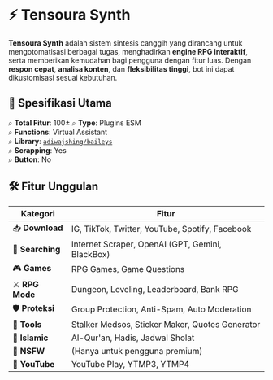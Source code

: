 # ⚡ Tensoura Synth  

**Tensoura Synth** adalah sistem sintesis canggih yang dirancang untuk mengotomatisasi berbagai tugas, menghadirkan **engine RPG interaktif**, serta memberikan kemudahan bagi pengguna dengan fitur luas. Dengan **respon cepat**, **analisa konten**, dan **fleksibilitas tinggi**, bot ini dapat dikustomisasi sesuai kebutuhan.

## 🚀 Spesifikasi Utama  
⌕ **Total Fitur**: 100±
⌕ **Type**: Plugins ESM  
⌕ **Functions**: Virtual Assistant  
⌕ **Library**: [`adiwajshing/baileys`](https://github.com/adiwajshing/Baileys)  
⌕ **Scrapping**: Yes  
⌕ **Button**: No  

## 🛠️ Fitur Unggulan  
| Kategori            | Fitur                                                |
|--------------------|------------------------------------------------------|
| 📥 **Download**     | IG, TikTok, Twitter, YouTube, Spotify, Facebook     |
| 🔎 **Searching**    | Internet Scraper, OpenAI (GPT, Gemini, BlackBox)    |
| 🎮 **Games**        | RPG Games, Game Questions                           |
| ⚔ **RPG Mode**     | Dungeon, Leveling, Leaderboard, Bank RPG            |
| 🛡 **Proteksi**     | Group Protection, Anti-Spam, Auto Moderation       |
| 📌 **Tools**        | Stalker Medsos, Sticker Maker, Quotes Generator     |
| 📖 **Islamic**      | Al-Qur'an, Hadis, Jadwal Sholat                     |
| 🔞 **NSFW**         | (Hanya untuk pengguna premium)                      |
| 🎵 **YouTube**      | YouTube Play, YTMP3, YTMP4                          |
